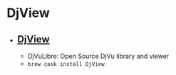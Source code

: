 # DjView
- [DjView](https://djvu.sourceforge.io/)
  - 
  - DjVuLibre: Open Source DjVu library and viewer
  - `brew cask install DjView`
